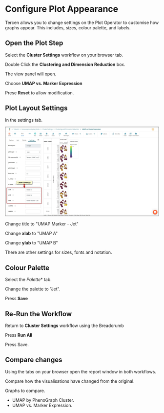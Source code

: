 # Configure Plot Appearance

Tercen allows you to change settings on the Plot Operator to customise how graphs appear. This includes, sizes, colour palette, and labels.

## Open the Plot Step

Select the **Cluster Settings** workflow on your browser tab.

Double Click the **Clustering and Dimension Reduction** box.

The view panel will open.

Choose **UMAP vs. Marker Expression**

Prese **Reset** to allow modification.

## Plot Layout Settings

In the settings tab.

![Screenshot](images/3_UMAP_plot.jpg)

Change title to "UMAP Marker - Jet"

Change **xlab** to "UMAP A"

Change **ylab** to "UMAP B"

There are other settings for sizes, fonts and notation.

## Colour Palette

Select the *Palette** tab.

Change the palette to "Jet".

Press **Save**

## Re-Run the Workflow

Return to **Cluster Settings** workflow using the Breadcrumb

Press **Run All**

Press Save.

## Compare changes

Using the tabs on your browser open the report window in both workflows.

Compare how the visualisations have changed from the original.

Graphs to compare.

- UMAP by PhenoGraph Cluster.
- UMAP vs. Marker Expression.
